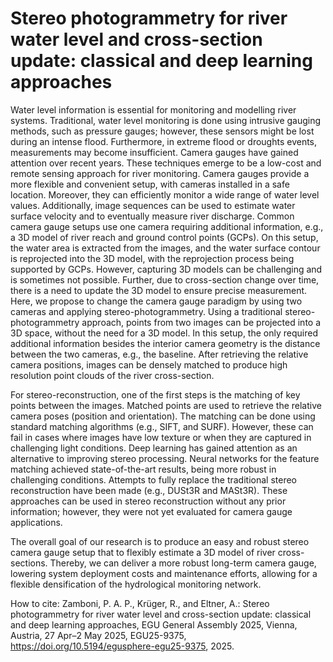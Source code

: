 # Stereo photogrammetry for river water level and cross-section update: classical and deep learning approaches
Water level information is essential for monitoring and modelling river systems. Traditional, water level monitoring is done using intrusive gauging methods, such as pressure gauges; however, these sensors might be lost during an intense flood. Furthermore, in extreme flood or droughts events, measurements may become insufficient. Camera gauges have gained attention over recent years. These techniques emerge to be a low-cost and remote sensing approach for river monitoring. Camera gauges provide a more flexible and convenient setup, with cameras installed in a safe location. Moreover, they can efficiently monitor a wide range of water level values. Additionally, image sequences can be used to estimate water surface velocity and to eventually measure river discharge. Common camera gauge setups use one camera requiring additional information, e.g., a 3D model of river reach and ground control points (GCPs). On this setup, the water area is extracted from the images, and the water surface contour is reprojected into the 3D model, with the reprojection process being supported by GCPs. However, capturing 3D models can be challenging and is sometimes not possible. Further, due to cross-section change over time, there is a need to update the 3D model to ensure precise measurement. Here, we propose to change the camera gauge paradigm by using two cameras and applying stereo-photogrammetry. Using a traditional stereo-photogrammetry approach, points from two images can be projected into a 3D space, without the need for a 3D model. In this setup, the only required additional information besides the interior camera geometry is the distance between the two cameras, e.g., the baseline. After retrieving the relative camera positions, images can be densely matched to produce high resolution point clouds of the river cross-section.

For stereo-reconstruction, one of the first steps is the matching of key points between the images. Matched points are used to retrieve the relative camera poses (position and orientation). The matching can be done using standard matching algorithms (e.g., SIFT, and SURF). However, these can fail in cases where images have low texture or when they are captured in challenging light conditions. Deep learning has gained attention as an alternative to improving stereo processing. Neural networks for the feature matching achieved state-of-the-art results, being more robust in challenging conditions. Attempts to fully replace the traditional stereo reconstruction have been made (e.g., DUSt3R and MASt3R). These approaches can be used in stereo reconstruction without any prior information; however, they were not yet evaluated for camera gauge applications.

The overall goal of our research is to produce an easy and robust stereo camera gauge setup that to flexibly estimate a 3D model of river cross-sections. Thereby, we can deliver a more robust long-term camera gauge, lowering system deployment costs and maintenance efforts, allowing for a flexible densification of the hydrological monitoring network.

How to cite: Zamboni, P. A. P., Krüger, R., and Eltner, A.: Stereo photogrammetry for river water level and cross-section update: classical and deep learning approaches, EGU General Assembly 2025, Vienna, Austria, 27 Apr–2 May 2025, EGU25-9375, https://doi.org/10.5194/egusphere-egu25-9375, 2025.

